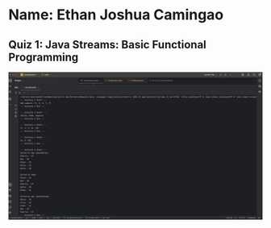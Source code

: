 # Name: Ethan Joshua Camingao
## Quiz 1: Java Streams: Basic Functional Programming

<img src="https://github.com/ethan-josh/FECP-Java-Session3-JavaStreams/blob/main/screenshot-javaStreams.png"/>
